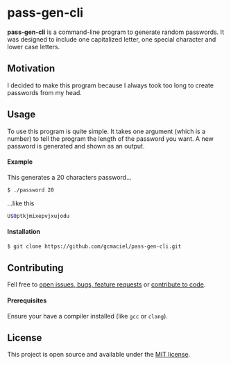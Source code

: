 # pass-gen-cli

**pass-gen-cli** is a command-line program to generate random passwords. It was designed to include one capitalized letter, one special character and lower case letters.

## Motivation

I decided to make this program because I always took too long to create passwords from my head.

## Usage

To use this program is quite simple. It takes one argument (which is a number) to tell the program the length of the password you want. A new password is generated and shown as an output.

#### Example

This generates a 20 characters password...
```bash
$ ./password 20
```
...like this
```bash
U$0ptkjmixepvjxujodu
```

#### Installation

```bash
$ git clone https://github.com/gcmaciel/pass-gen-cli.git
```

## Contributing

Fell free to [open issues, bugs, feature requests](https://github.com/gcmaciel/pass-gen-cli/issues) or [contribute to code](https://github.com/gcmaciel/pass-gen-cli/pulls).

#### Prerequisites

Ensure your have a compiler installed (like `gcc` or `clang`).

## License

This project is open source and available under the [MIT license](LICENSE).
